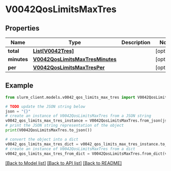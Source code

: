 # V0042QosLimitsMaxTres


## Properties

Name | Type | Description | Notes
------------ | ------------- | ------------- | -------------
**total** | [**List[V0042Tres]**](V0042Tres.md) |  | [optional] 
**minutes** | [**V0042QosLimitsMaxTresMinutes**](V0042QosLimitsMaxTresMinutes.md) |  | [optional] 
**per** | [**V0042QosLimitsMaxTresPer**](V0042QosLimitsMaxTresPer.md) |  | [optional] 

## Example

```python
from slurm_client.models.v0042_qos_limits_max_tres import V0042QosLimitsMaxTres

# TODO update the JSON string below
json = "{}"
# create an instance of V0042QosLimitsMaxTres from a JSON string
v0042_qos_limits_max_tres_instance = V0042QosLimitsMaxTres.from_json(json)
# print the JSON string representation of the object
print(V0042QosLimitsMaxTres.to_json())

# convert the object into a dict
v0042_qos_limits_max_tres_dict = v0042_qos_limits_max_tres_instance.to_dict()
# create an instance of V0042QosLimitsMaxTres from a dict
v0042_qos_limits_max_tres_from_dict = V0042QosLimitsMaxTres.from_dict(v0042_qos_limits_max_tres_dict)
```
[[Back to Model list]](../README.md#documentation-for-models) [[Back to API list]](../README.md#documentation-for-api-endpoints) [[Back to README]](../README.md)


